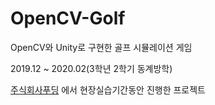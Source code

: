 # OpenCV-Golf
OpenCV와 Unity로 구현한 골프 시뮬레이션 게임

2019.12 ~ 2020.02(3학년 2학기 동계방학)

[주식회사푸딩](https://www.vpudding.com/about) 에서 현장실습기간동안 진행한 프로젝트

